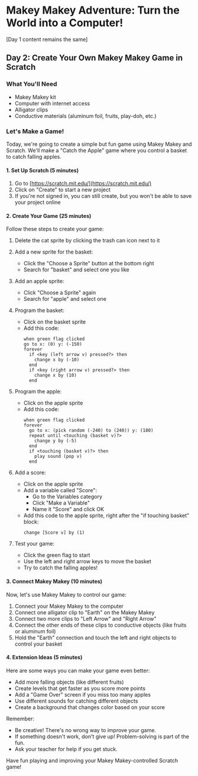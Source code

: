 # Makey Makey Adventure: Turn the World into a Computer! 

[Day 1 content remains the same]

## Day 2: Create Your Own Makey Makey Game in Scratch

### What You'll Need
- Makey Makey kit
- Computer with internet access
- Alligator clips
- Conductive materials (aluminum foil, fruits, play-doh, etc.)

### Let's Make a Game!

Today, we're going to create a simple but fun game using Makey Makey and Scratch. We'll make a "Catch the Apple" game where you control a basket to catch falling apples.

#### 1. Set Up Scratch (5 minutes)
1. Go to [https://scratch.mit.edu/](https://scratch.mit.edu/)
2. Click on "Create" to start a new project
3. If you're not signed in, you can still create, but you won't be able to save your project online

#### 2. Create Your Game (25 minutes)

Follow these steps to create your game:

1. Delete the cat sprite by clicking the trash can icon next to it
2. Add a new sprite for the basket:
   - Click the "Choose a Sprite" button at the bottom right
   - Search for "basket" and select one you like

3. Add an apple sprite:
   - Click "Choose a Sprite" again
   - Search for "apple" and select one

4. Program the basket:
   - Click on the basket sprite
   - Add this code:
     ```scratch
     when green flag clicked
     go to x: (0) y: (-150)
     forever
       if <key (left arrow v) pressed?> then
         change x by (-10)
       end
       if <key (right arrow v) pressed?> then
         change x by (10)
       end
     ```

5. Program the apple:
   - Click on the apple sprite
   - Add this code:
     ```scratch
     when green flag clicked
     forever
       go to x: (pick random (-240) to (240)) y: (180)
       repeat until <touching (basket v)?>
         change y by (-5)
       end
       if <touching (basket v)?> then
         play sound (pop v)
       end
     ```

6. Add a score:
   - Click on the apple sprite
   - Add a variable called "Score":
     - Go to the Variables category
     - Click "Make a Variable"
     - Name it "Score" and click OK
   - Add this code to the apple sprite, right after the "if touching basket" block:
     ```scratch
     change [Score v] by (1)
     ```

7. Test your game:
   - Click the green flag to start
   - Use the left and right arrow keys to move the basket
   - Try to catch the falling apples!

#### 3. Connect Makey Makey (10 minutes)
Now, let's use Makey Makey to control our game:

1. Connect your Makey Makey to the computer
2. Connect one alligator clip to "Earth" on the Makey Makey
3. Connect two more clips to "Left Arrow" and "Right Arrow"
4. Connect the other ends of these clips to conductive objects (like fruits or aluminum foil)
5. Hold the "Earth" connection and touch the left and right objects to control your basket

#### 4. Extension Ideas (5 minutes)
Here are some ways you can make your game even better:

- Add more falling objects (like different fruits)
- Create levels that get faster as you score more points
- Add a "Game Over" screen if you miss too many apples
- Use different sounds for catching different objects
- Create a background that changes color based on your score

Remember:
- Be creative! There's no wrong way to improve your game.
- If something doesn't work, don't give up! Problem-solving is part of the fun.
- Ask your teacher for help if you get stuck.

Have fun playing and improving your Makey Makey-controlled Scratch game!